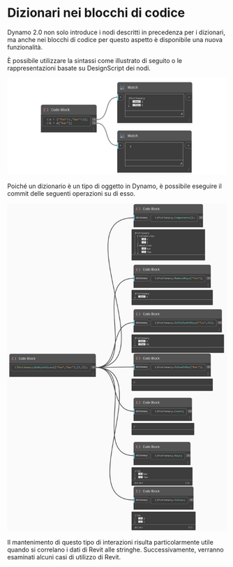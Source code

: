 # Dizionari nei blocchi di codice

Dynamo 2.0 non solo introduce i nodi descritti in precedenza per i dizionari, ma anche nei blocchi di codice per questo aspetto è disponibile una nuova funzionalità.

È possibile utilizzare la sintassi come illustrato di seguito o le rappresentazioni basate su DesignScript dei nodi.

![](../images/5-5/3/dictionariesincb-syntax(1).jpg)

Poiché un dizionario è un tipo di oggetto in Dynamo, è possibile eseguire il commit delle seguenti operazioni su di esso.

![](../images/5-5/3/dictionariesincb-actionswithcodeblocks.jpg)

Il mantenimento di questo tipo di interazioni risulta particolarmente utile quando si correlano i dati di Revit alle stringhe. Successivamente, verranno esaminati alcuni casi di utilizzo di Revit.
